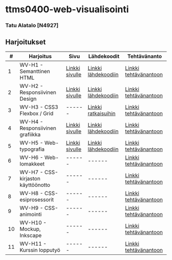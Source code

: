 # ttms0400-web-visualisointi

### Tatu Alatalo [N4927]

## Harjoitukset

| # | Harjoitus | Sivu | Lähdekoodit | Tehtävänanto |
| ------ | ------ | ------ | ------ | ------ |
| 1 | WV-H1 - Semanttinen HTML | [Linkki sivulle](http://n4927.pages.labranet.jamk.fi/ttms0400-web-visualisointi/h1/article.html) | [Linkki lähdekoodiin](https://gitlab.labranet.jamk.fi/N4927/ttms0400-web-visualisointi/-/tree/pages/h1) | [Linkki tehtävänantoon](http://ttms0400.pages.labranet.jamk.fi/TTMS0400-web-visualisointi/harkat/wv-h01/) |
| 2 | WV-H2 - Responsiivinen Design | [Linkki sivulle](http://n4927.pages.labranet.jamk.fi/ttms0400-web-visualisointi/h2/responsive.html) | [Linkki lähdekoodiin](https://gitlab.labranet.jamk.fi/N4927/ttms0400-web-visualisointi/-/tree/pages/h2) | [Linkki tehtävänantoon](http://ttms0400.pages.labranet.jamk.fi/TTMS0400-web-visualisointi/harkat/wv-h02/) |
| 3 | WV-H3 - CSS3 Flexbox / Grid | ------ | [Linkki ratkaisuihin](https://gitlab.labranet.jamk.fi/N4927/ttms0400-web-visualisointi/-/tree/pages/h3) | [Linkki tehtävänantoon](http://ttms0400.pages.labranet.jamk.fi/TTMS0400-web-visualisointi/harkat/wv-h03/) |
| 4 | WV-H4 - Responsiivinen grafiikka | [Linkki sivulle](http://n4927.pages.labranet.jamk.fi/ttms0400-web-visualisointi/h4/responsive.html) | [Linkki lähdekoodiin](https://gitlab.labranet.jamk.fi/N4927/ttms0400-web-visualisointi/-/tree/pages/h4) | [Linkki tehtävänantoon](http://ttms0400.pages.labranet.jamk.fi/TTMS0400-web-visualisointi/harkat/wv-h04/) |
| 5 | WV-H5 - Web-typografia | [Linkki sivulle](http://n4927.pages.labranet.jamk.fi/ttms0400-web-visualisointi/h5/web-typography/web-fonts.html) | [Linkki lähdekoodiin](https://gitlab.labranet.jamk.fi/N4927/ttms0400-web-visualisointi/-/tree/pages/h5/web-typography) | [Linkki tehtävänantoon](http://ttms0400.pages.labranet.jamk.fi/TTMS0400-web-visualisointi/harkat/wv-h05/) |
| 6 | WV-H6 - Web-lomakkeet | ------ | ------ | [Linkki tehtävänantoon](http://ttms0400.pages.labranet.jamk.fi/TTMS0400-web-visualisointi/harkat/wv-h06/) |
| 7 | WV-H7 - CSS-kirjaston käyttöönotto | ------ | ------ | [Linkki tehtävänantoon](http://ttms0400.pages.labranet.jamk.fi/TTMS0400-web-visualisointi/harkat/wv-h07/) |
| 8 | WV-H8 - CSS-esiprosessorit | ------ | ------ | [Linkki tehtävänantoon](http://ttms0400.pages.labranet.jamk.fi/TTMS0400-web-visualisointi/harkat/wv-h08/) |
| 9 | WV-H9 - CSS-animointi | ------ | ------ | [Linkki tehtävänantoon](http://ttms0400.pages.labranet.jamk.fi/TTMS0400-web-visualisointi/harkat/wv-h09/) |
| 10 | WV-H10 - Mockup, Inkscape | ------ | ------ | [Linkki tehtävänantoon](http://ttms0400.pages.labranet.jamk.fi/TTMS0400-web-visualisointi/harkat/wv-h10/) |
| 11 | WV-H11 - Kurssin lopputyö | ------ | ------ | [Linkki tehtävänantoon](http://ttms0400.pages.labranet.jamk.fi/TTMS0400-web-visualisointi/harkat/wv-h11/) |
